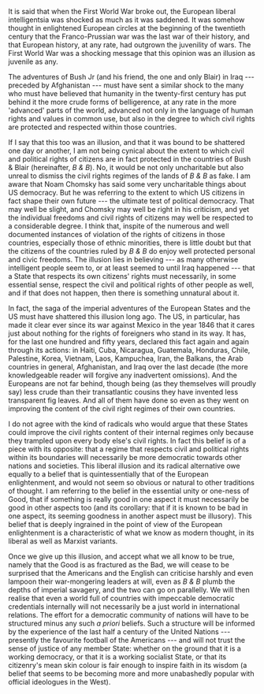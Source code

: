 It is said that when the First World War broke out, the European liberal intelligentsia was
shocked as much as it was saddened. It was somehow thought in enlightened European circles at
the beginning of the twentieth century that the Franco-Prussian war was the last war of their
history, and that European history, at any rate, had outgrown the juvenility of wars. The First
World War was a shocking message that this opinion was an illusion as juvenile as any.

The adventures of Bush Jr (and his friend, the one and only Blair) in Iraq --- preceded by
Afghanistan --- must have sent a similar shock to the many who must have believed that humanity
in the twenty-first century has put behind it the more crude forms of belligerence, at any rate in
the more 'advanced' parts of the world, advanced not only in the language of human rights and
values in common use, but also in the degree to which civil rights are protected and respected
within those countries.

If I say that this too was an illusion, and that it was bound to be shattered one day or another, I
am not being cynical about the extent to which civil and political rights of citizens are in fact
protected in the countries of Bush & Blair (hereinafter, _B & B_). No, it would be not only
uncharitable but also unreal to dismiss the civil rights regimes of the lands of _B & B_ as fake. I
am aware that Noam Chomsky has said some very uncharitable things about US democracy. But
he was referring to the extent to which US citizens in fact shape their own future --- the ultimate
test of political democracy. That may well be slight, and Chomsky may well be right in his
criticism, and yet the individual freedoms and civil rights of citizens may well be respected to a
considerable degree. I think that, inspite of the numerous and well documented instances of
violation of the rights of citizens in those countries, especially those of ethnic minorities, there is
little doubt but that the citizens of the countries ruled by _B & B_ do enjoy well protected personal
and civic freedoms. The illusion lies in believing --- as many otherwise intelligent people seem to,
or at least seemed to until Iraq happened --- that a State that respects its own citizens' rights must
necessarily, in some essential sense, respect the civil and political rights of other people as well,
and if that does not happen, then there is something unnatural about it.

In fact, the saga of the imperial adventures of the European States and the US must have
shattered this illusion long ago. The US, in particular, has made it clear ever since its war against
Mexico in the year 1846 that it cares just about nothing for the rights of foreigners who stand in
its way. It has, for the last one hundred and fifty years, declared this fact again and again through
its actions: in Haiti, Cuba, Nicaragua, Guatemala, Honduras, Chile, Palestine, Korea, Vietnam,
Laos, Kampuchea, Iran, the Balkans, the Arab countries in general, Afghanistan, and Iraq over
the last decade (the more knowledgeable reader will forgive any inadvertent omissions). And the
Europeans are not far behind, though being (as they themselves will proudly say) less crude than
their transatlantic cousins they have invented less transparent fig leaves. And all of them have
done so even as they went on improving the content of the civil right regimes of their own
countries.

I do not agree with the kind of radicals who would argue that these States could improve the civil
rights content of their internal regimes only because they trampled upon every body else's civil
rights. In fact this belief is of a piece with its opposite: that a regime that respects civil and
political rights within its boundaries will necessarily be more democratic towards other nations
and societies. This liberal illusion and its radical alternative owe equally to a belief that is
quintessentially that of the European enlightenment, and would not seem so obvious or natural to
other traditions of thought. I am referring to the belief in the essential unity or one-ness of Good,
that if something is really good in one aspect it must necessarily be good in other aspects too
(and its corollary: that if it is known to be bad in one aspect, its seeming goodness in another
aspect must be illusory). This belief that is deeply ingrained in the point of view of the European
enlightenment is a characteristic of what we know as modern thought, in its liberal as well as
Marxist variants.

Once we give up this illusion, and accept what we all know to be true, namely that the Good is as
fractured as the Bad, we will cease to be surprised that the Americans and the English can
criticise harshly and even lampoon their war-mongering leaders at will, even as _B & B_ plumb the
depths of imperial savagery, and the two can go on parallelly. We will then realise that even a
world full of countries with impeccable democratic credentials internally will not necessarily be
a just world in international relations. The effort for a democratic community of nations will
have to be structured minus any such _a priori_ beliefs. Such a structure will be informed by the
experience of the last half a century of the United Nations --- presently the favourite football of
the Americans --- and will not trust the sense of justice of any member State: whether on the
ground that it is a working democracy, or that it is a working socialist State, or that its citizenry's
mean skin colour is fair enough to inspire faith in its wisdom (a belief that seems to be becoming
more and more unabashedly popular with official ideologues in the West).
